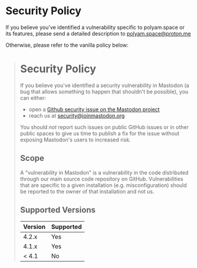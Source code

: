 # Security Policy

If you believe you've identified a vulnerability specific to polyam.space or its features, please send a detailed description to <polyam.space@proton.me>

Otherwise, please refer to the vanilla policy below:

<blockquote>

# Security Policy

If you believe you've identified a security vulnerability in Mastodon (a bug that allows something to happen that shouldn't be possible), you can either:

- open a [Github security issue on the Mastodon project](https://github.com/mastodon/mastodon/security/advisories/new)
- reach us at <security@joinmastodon.org>

You should _not_ report such issues on public GitHub issues or in other public spaces to give us time to publish a fix for the issue without exposing Mastodon's users to increased risk.

## Scope

A "vulnerability in Mastodon" is a vulnerability in the code distributed through our main source code repository on GitHub. Vulnerabilities that are specific to a given installation (e.g. misconfiguration) should be reported to the owner of that installation and not us.

## Supported Versions

| Version | Supported |
| ------- | --------- |
| 4.2.x   | Yes       |
| 4.1.x   | Yes       |
| < 4.1   | No        |

</blockquote>
